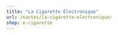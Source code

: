 ```yaml
---
title: "La Cigarette Électronique"
url: /nantes/la-cigarette-electronique/
shop: e-cigarette
---
```

